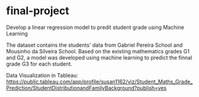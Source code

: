 # final-project

Develop a linear regression model to predit student grade using Machine Learning

The dataset contains the students' data from Gabriel Pereira School and Mousinho da Silveira School. Based on the existing mathematics grades G1 and G2, a model was developed using machine learning to predict the finnal grade G3 for each student. 

Data Visualization in Tableau:
https://public.tableau.com/app/profile/susan1162/viz/Student_Maths_Grade_Prediction/StudentDistributionandFamilyBackground?publish=yes
